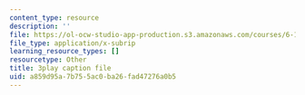 ```yaml
---
content_type: resource
description: ''
file: https://ol-ocw-studio-app-production.s3.amazonaws.com/courses/6-189-multicore-programming-primer-january-iap-2007/a859d95a7b755ac0ba26fad47276a0b5_hd4roBsrYA8.srt
file_type: application/x-subrip
learning_resource_types: []
resourcetype: Other
title: 3play caption file
uid: a859d95a-7b75-5ac0-ba26-fad47276a0b5
---
```

